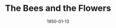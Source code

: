 ---
title: The Bees and the Flowers
date: 1950-01-13
closing_date: 1950-01-21
layout: productions
featured_image:
image_caption:
image_credit:
playbill:
category:
Theatre: Theatre Jacksonville
Venue: Little Theatre
cast:
- Louise Morgan: Dorothy Mortenson
- Tack Cooper: Gene Sayre
- Nancy: Edna Spindel
- Alix Morgan: Betty Jane Spindel
- Tess Morgan: Yvonne Peairs
- Ilka Morgan: Edith Dodd
- Winston Atchison: Jack Harrell
- Drayman: L.J. Gift
- Dippy Marshall: Frances Faye Andrews
- Jerry: Joyce C. Hall
- Tom: Franklin Adams
crew:
- Director: Paul E. Geisenhof
- Set and Lighting Design: Duke LeBrun
- Stage Manager: Sue Miller
- Assistant Stage Manager: Joyce Lamont
- Scene construction:
  - Bill Gibbs
  - Dave Salter
  - Richard Kaszner
- Skyline Backdrop: Jim White
- Properties Chairman: Margaret Lafferty
- Properties Assistant:
  - Vonnie Patton
  - Jane Roberson
  - Margaret Gift
- Make-up Chairman: Jane Porter
- Make-up Assistant:
  - Jocelyn Brown
  - Laurel Barton
  - Edna Spindel
  - Marjorie Norris
  - Toby Nussbaum
  - Richard Kaszner
  - Larry Zell
- Wardrobe Co-ordinator: Madelon Geisenhof
- Wardrobe Mistress: Ann Pafford Welch
- Wardrobe Assistant:
  - Polly Clendenning
  - Bebe Jordon
  - June Story
  - Mrs. William Pless
  - Martha Hill
  - Suzanne Pallister
  - Yolly Edmunds
- Light Controls:
  - Natalie Clarke
  - Su Hawkins
- Curtain: L.J. Gift
orchestra:
external_links:
---